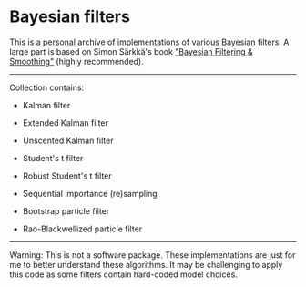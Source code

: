# Bayesian filters

This is a personal archive of implementations of various Bayesian filters. A large part is based on Simon Särkkä's book ["Bayesian Filtering & Smoothing"](https://www.cambridge.org/core/books/bayesian-filtering-and-smoothing/C372FB31C5D9A100F8476C1B23721A67) (highly recommended). 

---

Collection contains:

- Kalman filter
- Extended Kalman filter
- Unscented Kalman filter

- Student's t filter
- Robust Student's t filter

- Sequential importance (re)sampling
- Bootstrap particle filter
- Rao-Blackwellized particle filter

---

Warning: This is not a software package. These implementations are just for me to better understand these algorithms. It may be challenging to apply this code as some filters contain hard-coded model choices.
